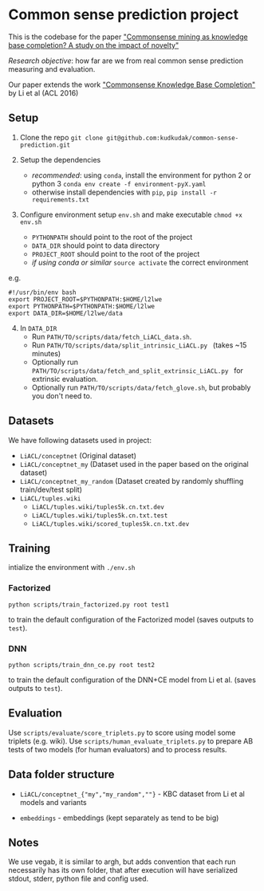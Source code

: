 # Common sense prediction project

This is the codebase for the paper ["Commonsense mining as knowledge base completion? A study on the impact of novelty"](https://arxiv.org/pdf/1804.09259.pdf)

*Research objective*: how far are we from real common sense prediction measuring and evaluation.

Our paper extends the work ["Commonsense Knowledge Base Completion"](http://ttic.uchicago.edu/~kgimpel/papers/li+etal.acl16.pdf) by Li et al (ACL 2016)


## Setup

1. Clone the repo `git clone git@github.com:kudkudak/common-sense-prediction.git`

2. Setup the dependencies
    * *recommended*: using `conda`, install the environment for python 2 or python 3 `conda env create -f environment-pyX.yaml`
    * otherwise install dependencies with `pip`, `pip install -r requirements.txt`

3. Configure environment setup `env.sh` and make executable `chmod +x env.sh`
    * `PYTHONPATH` should point to the root of the project
    * `DATA_DIR` should point to data directory
    * `PROJECT_ROOT` should point to the root of the project
    * *if using conda or similar* `source activate` the correct environment

e.g.
```
#!/usr/bin/env bash
export PROJECT_ROOT=$PYTHONPATH:$HOME/l2lwe
export PYTHONPATH=$PYTHONPATH:$HOME/l2lwe
export DATA_DIR=$HOME/l2lwe/data
```

4. In `DATA_DIR`
    * Run `PATH/TO/scripts/data/fetch_LiACL_data.sh`.
    * Run `PATH/TO/scripts/data/split_intrinsic_LiACL.py ` (takes ~15 minutes)
    * Optionally run `PATH/TO/scripts/data/fetch_and_split_extrinsic_LiACL.py ` for extrinsic evaluation.
    * Optionally run `PATH/TO/scripts/data/fetch_glove.sh`, but probably you don't need to.

## Datasets

We have following datasets used in project:

* `LiACL/conceptnet` (Original dataset)
* `LiACL/conceptnet_my` (Dataset used in the paper based on the original dataset)
* `LiACL/conceptnet_my_random` (Dataset created by randomly shuffling train/dev/test split)
* `LiACL/tuples.wiki`
    * `LiACL/tuples.wiki/tuples5k.cn.txt.dev`
    * `LiACL/tuples.wiki/tuples5k.cn.txt.test`
    * `LiACL/tuples.wiki/scored_tuples5k.cn.txt.dev`

## Training

intialize the environment with `./env.sh`

### Factorized

``python scripts/train_factorized.py root test1``

to train the default configuration of the Factorized model (saves outputs to `test`).

### DNN

``python scripts/train_dnn_ce.py root test2``

to train the default configuration of the DNN+CE model from Li et al. (saves outputs to `test`).

## Evaluation

Use `scripts/evaluate/score_triplets.py` to score using model some triplets (e.g. wiki). Use `scripts/human_evaluate_triplets.py` to
prepare AB tests of two models (for human evaluators) and to process results.

## Data folder structure

* `LiACL/conceptnet_{"my","my_random",""}` - KBC dataset from Li et al models and variants

* `embeddings` - embeddings (kept separately as tend to be big)

## Notes

We use vegab, it is similar to argh, but adds convention that each run necessarily has its own folder, that
after execution will have serialized stdout, stderr, python file and config used.
